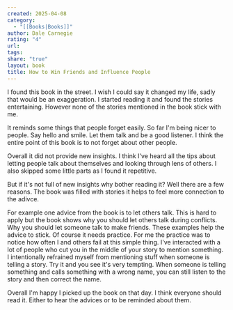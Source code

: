 ```yaml
---
created: 2025-04-08
category:
  - "[[Books|Books]]"
author: Dale Carnegie
rating: "4"
url: 
tags: 
share: "true"
layout: book
title: How to Win Friends and Influence People
---
```

I found this book in the street.
I wish I could say it changed my life, sadly that would be an exaggeration.
I started reading it and found the stories entertaining. However none of the stories mentioned in the book stick with me.

It reminds some things that people forget easily.
So far I'm being nicer to people. Say hello and smile. Let them talk and be a good listener.
I think the entire point of this book is to not forget about other people.

Overall it did not provide new insights. I think I've heard all the tips about letting people talk about themselves and looking through lens of others. I also skipped some little parts as I found it repetitive.

But if it's not full of new insights why bother reading it? Well there are a few reasons.
The book was filled with stories it helps to feel more connection to the adivce.

For example one advice from the book is to let others talk.
This is hard to apply but the book shows why you should let others talk during conflicts. Why you should let someone talk to make friends.
These examples help the advice to stick.
Of course it needs practice. For me the practice was to notice how often I and others fail at this simple thing.
I've interacted with a lot of people who cut you in the middle of your story to mention something.
I intentionally refrained myself from mentioning stuff when someone is telling a story.
Try it and you see it's very tempting. 
When someone is telling something and calls something with a wrong name, you can still listen to the story and then correct the name.

Overall I'm happy I picked up the book on that day. I think everyone should read it. Either to hear the advices or to be reminded about them.